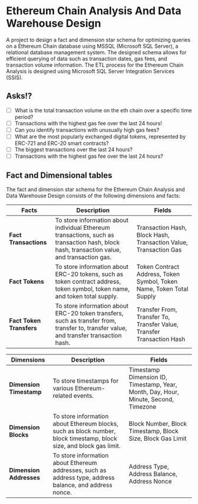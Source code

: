 # Ethereum Chain Analysis And Data Warehouse Design
A project to design a fact and dimension star schema for optimizing queries on a Ethereum Chain database using MSSQL (Microsoft SQL Server), a relational database management system.
The designed schema allows for efficient querying of data such as transaction dates, gas fees, and transaction volume information.
The ETL process for the Ethereum Chain Analysis is designed using Microsoft SQL Server Integration Services (SSIS).

## Asks!?
- [ ] What is the total transaction volume on the eth chain over a specific time period?
- [ ] Transactions with the highest gas fee over the last 24 hours!
- [ ] Can you identify transactions with unusually high gas fees?
- [ ] What are the most popularly exchanged digital tokens, represented by ERC-721 and ERC-20 smart contracts?
- [ ] The biggest transactions over the last 24 hours?
- [ ] Transactions with the highest gas fee over the last 24 hours?

## Fact and Dimensional tables
The fact and dimension star schema for the Ethereum Chain Analysis and Data Warehouse Design consists of the following dimensions and facts:

| **Facts**           | **Description**                                                                                        | **Fields**                                        |
|--------------------------|--------------------------------------------------------------------------------------------------------|---------------------------------------------------|
| **Fact Transactions** | To store information about individual Ethereum transactions, such as transaction hash, block hash, transaction value, and transaction gas. | Transaction Hash, Block Hash, Transaction Value, Transaction Gas |
| **Fact Tokens**       | To store information about ERC-20 tokens, such as token contract address, token symbol, token name, and token total supply. | Token Contract Address, Token Symbol, Token Name, Token Total Supply |
| **Fact Token Transfers** | To store information about ERC-20 token transfers, such as transfer from, transfer to, transfer value, and transfer transaction hash. | Transfer From, Transfer To, Transfer Value, Transfer Transaction Hash |

| **Dimensions**           | **Description**                                                                                        | **Fields**                                        |
|--------------------------|--------------------------------------------------------------------------------------------------------|---------------------------------------------------|
| **Dimension Timestamp** | To store timestamps for various Ethereum-related events. | Timestamp Dimension ID, Timestamp, Year, Month, Day, Hour, Minute, Second, Timezone |
| **Dimension Blocks** | To store information about Ethereum blocks, such as block number, block timestamp, block size, and block gas limit. | Block Number, Block Timestamp, Block Size, Block Gas Limit |
| **Dimension Addresses** | To store information about Ethereum addresses, such as address type, address balance, and address nonce. | Address Type, Address Balance, Address Nonce |
